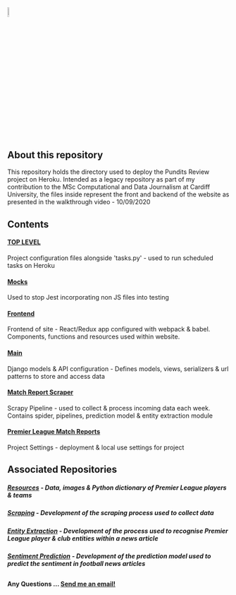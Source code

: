 <img src="https://i.ibb.co/ZXVNVY5/pr-logo-plain-opauq.png" width="7.5%" height="7.5%">

##

## About this repository
This repository holds the directory used to deploy the Pundits Review project on Heroku. Intended as a legacy repository as part of my contribution to the MSc Computational and Data Journalism at Cardiff University, the files inside represent the front and backend of the website as presented in the walkthrough video - 10/09/2020

## Contents

#### <a href="https://github.com/andyclarkemedia/Pundits-Review/tree/master/">TOP LEVEL</a>
Project configuration files alongside 'tasks.py' - used to run scheduled tasks on Heroku

#### <a href="https://github.com/andyclarkemedia/Pundits-Review/tree/master/__mocks__">Mocks</a>
Used to stop Jest incorporating non JS files into testing

#### <a href="https://github.com/andyclarkemedia/Pundits-Review/tree/master/frontend">Frontend</a>
Frontend of site - React/Redux app configured with webpack & babel. Components, functions and resources used within website.

#### <a href="https://github.com/andyclarkemedia/Pundits-Review/tree/master/main">Main</a>
Django models & API configuration - Defines models, views, serializers & url patterns to store and access data

#### <a href="https://github.com/andyclarkemedia/Pundits-Review/tree/master/matchreportscraper">Match Report Scraper</a>
Scrapy Pipeline - used to collect & process incoming data each week. Contains spider, pipelines, prediction model & entity extraction module 

#### <a href="https://github.com/andyclarkemedia/Pundits-Review/tree/master/premierleaguematchreports">Premier League Match Reports</a>
Project Settings - deployment & local use settings for project


## Associated Repositories

##### <a href="https://github.com/andyclarkemedia/Pundits-Review-Resources">Resources</a> - Data, images & Python dictionary of Premier League players & teams
##### <a href="https://github.com/andyclarkemedia/Pundits-Review-Scraping">Scraping</a> - Development of the scraping process used to collect data
##### <a href="https://github.com/andyclarkemedia/Pundits-Review-Entity-Extraction">Entity Extraction</a> - Development of the process used to recognise Premier League player & club entities within a news article
##### <a href="https://github.com/andyclarkemedia/Pundits-Review-Sentiment-Prediction">Sentiment Prediction</a> - Development of the prediction model used to predict the sentiment in football news articles 

##
#### Any Questions ... <a target="_blank" href="mailto:clarkeAJ3@cardiff.ac.uk">Send me an email!</a>
